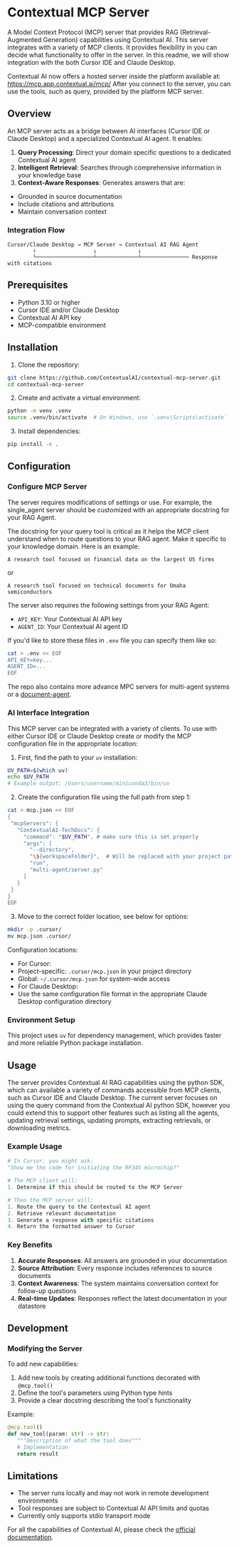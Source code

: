 # Contextual MCP Server

A Model Context Protocol (MCP) server that provides RAG (Retrieval-Augmented Generation) capabilities using Contextual AI. This server integrates with a variety of MCP clients. It provides flexibility in you can decide what functionality to offer in the server. In this readme, we will show integration with the both Cursor IDE and Claude Desktop.

Contextual AI now offers a hosted server inside the platform available at: https://mcp.app.contextual.ai/mcp/ 
After you connect to the server, you can use the tools, such as query, provided by the platform MCP server.


## Overview

An MCP server acts as a bridge between AI interfaces (Cursor IDE or Claude Desktop) and a specialized Contextual AI agent. It enables:

1. **Query Processing**: Direct your domain specific questions to a dedicated Contextual AI agent
2. **Intelligent Retrieval**: Searches through comprehensive information in your knowledge base
3. **Context-Aware Responses**: Generates answers that are:
  - Grounded in source documentation
  - Include citations and attributions
  - Maintain conversation context


### Integration Flow

```
Cursor/Claude Desktop → MCP Server → Contextual AI RAG Agent
        ↑                  ↓             ↓                         
        └──────────────────┴─────────────┴─────────────── Response with citations
```

## Prerequisites

- Python 3.10 or higher
- Cursor IDE and/or Claude Desktop
- Contextual AI API key
- MCP-compatible environment


## Installation

1. Clone the repository:
```bash
git clone https://github.com/ContextualAI/contextual-mcp-server.git
cd contextual-mcp-server
```

2. Create and activate a virtual environment:
```bash
python -m venv .venv
source .venv/bin/activate  # On Windows, use `.venv\Scripts\activate`
```

3. Install dependencies:
```bash
pip install -e .
```

## Configuration

### Configure MCP Server

The server requires modifications of settings or use.
For example, the single_agent server should be customized with an appropriate docstring for your RAG Agent.

The docstring for your query tool is critical as it helps the MCP client understand when to route questions to your RAG agent. Make it specific to your knowledge domain. Here is an example:
```
A research tool focused on financial data on the largest US firms
```
or
```
A research tool focused on technical documents for Omaha semiconductors
```

The server also requires the following settings from your RAG Agent:
- `API_KEY`: Your Contextual AI API key
- `AGENT_ID`: Your Contextual AI agent ID

If you'd like to store these files in `.env` file you can specify them like so:

```bash
cat > .env << EOF
API_KEY=key...
AGENT_ID=...
EOF
```

The repo also contains more advance MPC servers for multi-agent systems or a [document-agent](https://www.linkedin.com/feed/update/urn:li:activity:7346595035770929152/).

### AI Interface Integration

This MCP server can be integrated with a variety of clients. To use with either Cursor IDE or Claude Desktop create or modify the MCP configuration file in the appropriate location:

1. First, find the path to your `uv` installation:
```bash
UV_PATH=$(which uv)
echo $UV_PATH
# Example output: /Users/username/miniconda3/bin/uv
```

2. Create the configuration file using the full path from step 1:

```bash
cat > mcp.json << EOF
{
 "mcpServers": {
   "ContextualAI-TechDocs": {
     "command": "$UV_PATH", # make sure this is set properly
     "args": [
       "--directory",
       "\${workspaceFolder}",  # Will be replaced with your project path
       "run",
       "multi-agent/server.py"
     ]
   }
 }
}
EOF
```

3. Move to the correct folder location, see below for options:

```bash
mkdir -p .cursor/
mv mcp.json .cursor/
```

Configuration locations:
- For Cursor:
 - Project-specific: `.cursor/mcp.json` in your project directory
 - Global: `~/.cursor/mcp.json` for system-wide access
- For Claude Desktop:
 - Use the same configuration file format in the appropriate Claude Desktop configuration directory


### Environment Setup

This project uses `uv` for dependency management, which provides faster and more reliable Python package installation.

## Usage

The server provides Contextual AI RAG capabilities using the python SDK, which can available a variety of commands accessible from MCP clients, such as Cursor IDE and Claude Desktop.
The current server focuses on using the query command from the Contextual AI python SDK, however you could extend this to support other features such as listing all the agents, updating retrieval settings, updating prompts, extracting retrievals, or downloading metrics.

### Example Usage
```python
# In Cursor, you might ask:
"Show me the code for initiating the RF345 microchip?"

# The MCP client will:
1. Determine if this should be routed to the MCP Server

# Then the MCP server will:
1. Route the query to the Contextual AI agent
2. Retrieve relevant documentation
3. Generate a response with specific citations
4. Return the formatted answer to Cursor
```


### Key Benefits
1. **Accurate Responses**: All answers are grounded in your documentation
2. **Source Attribution**: Every response includes references to source documents
3. **Context Awareness**: The system maintains conversation context for follow-up questions
4. **Real-time Updates**: Responses reflect the latest documentation in your datastore


## Development

### Modifying the Server

To add new capabilities:

1. Add new tools by creating additional functions decorated with `@mcp.tool()`
2. Define the tool's parameters using Python type hints
3. Provide a clear docstring describing the tool's functionality

Example:
```python
@mcp.tool()
def new_tool(param: str) -> str:
   """Description of what the tool does"""
   # Implementation
   return result
```

## Limitations

- The server runs locally and may not work in remote development environments
- Tool responses are subject to Contextual AI API limits and quotas
- Currently only supports stdio transport mode


For all the capabilities of Contextual AI, please check the [official documentation](https://docs.contextual.ai/).